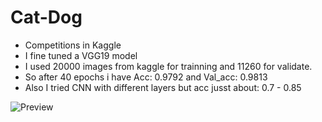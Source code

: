 # Cat-Dog
- Competitions in Kaggle 
- I fine tuned a VGG19 model
- I used 20000 images from kaggle for trainning and 11260 for validate.
- So after 40 epochs i have Acc: 0.9792 and Val_acc: 0.9813
- Also I tried CNN with different layers but acc jusst about: 0.7 - 0.85

![Preview](https://www.kgw.com/img/resize/content.kgw.com/photo/2018/01/19/dog%20cat%20generic_1516385505647.jpg_12408474_ver1.0.jpg?mode=pad&bgcolor=000000&scale=both&width=1140&height=641)
